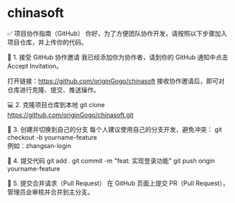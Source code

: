 # chinasoft
✅ 项目协作指南（GitHub）
你好，为了方便团队协作开发，请按照以下步骤加入项目仓库，并上传你的代码。

🧾 1. 接受 GitHub 协作邀请
我已经添加你为协作者，请到你的 GitHub 通知中点击 Accept Invitation。

打开链接：https://github.com/originGogo/chinasoft
接收协作邀请后，即可对仓库进行克隆、提交、推送操作。

💻 2. 克隆项目仓库到本地
git clone https://github.com/originGogo/chinasoft.git

🌿 3. 创建并切换到自己的分支
每个人建议使用自己的分支开发，避免冲突：
git checkout -b yourname-feature   
例如：zhangsan-login

🧱 4. 提交代码
git add .
git commit -m "feat: 实现登录功能"
git push origin yourname-feature

🔁 5. 提交合并请求（Pull Request）
在 GitHub 页面上提交 PR（Pull Request），管理员会审核并合并到主分支。
